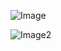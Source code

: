 ![Image](https://raw.githubusercontent.com/codebusters949/cse15l-lab-reports/main/images/cse15l-lab-reports-1.png)

![Image2](https://raw.githubusercontent.com/codebusters949/cse15l-lab-reports/main/images/cse15l-lab-reports-2.png)